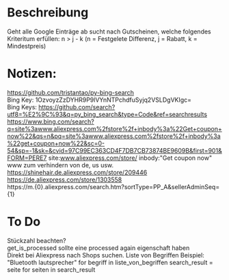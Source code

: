 # Beschreibung
Geht alle Google Einträge ab sucht nach Gutscheinen, welche folgendes Kriteritum erfüllen: n > j - k (n = Festgelete Differenz, j = Rabatt, k = Mindestpreis)

# Notizen:<br />
https://github.com/tristantao/py-bing-search<br />
Bing Key: 1OzvoyzZzDYHR9P9lVYnNTPchdfuSyjq2VSLDgVKIgc=<br />
Bing Keys: https://github.com/search?utf8=%E2%9C%93&q=py_bing_search&type=Code&ref=searchresults<br />
https://www.bing.com/search?q=site%3awww.aliexpress.com%2fstore%2f+inbody%3a%22Get+coupon+now%22&qs=n&pq=site%3awww.aliexpress.com%2fstore%2f+inbody%3a%22get+coupon+now%22&sc=0-54&sp=-1&sk=&cvid=97C99EC363CD4F7DB7CB73874BE9609B&first=901&FORM=PERE7
site:www.aliexpress.com/store/ inbody:"Get coupon now"<br />
www zum verhindern von de, us usw.<br />
https://shinehair.de.aliexpress.com/store/209446<br />
https://de.aliexpress.com/store/1303558<br />
https://m.{0}.aliexpress.com/search.htm?sortType=PP_A&sellerAdminSeq={1}<br />

# To Do
Stückzahl beachten?<br />
get_is_processed sollte eine processed again eigenschaft haben<br />
Direkt bei Aliexpress nach Shops suchen.
Liste von Begriffen Beispiel: "Bluetooth lautsprecher"
for begriff in liste_von_begriffen
    search_result = seite
    for seiten in search_result